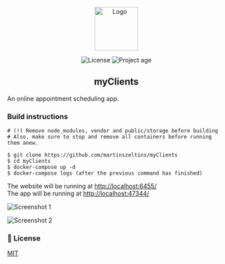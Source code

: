 <p align="center">
   <img alt="Logo" width="100" src="https://i.imgur.com/K6dqaNk.png">
</p>

<p align="center">
    <img src="https://todo.martinsz.lv/img/mit.svg" alt="License">
    <img src="https://myclientsapp.martinsz.lv/api/project-age.svg" alt="Project age">
</p>

<h2 align="center">myClients</h2>

An online appointment scheduling app.

### Build instructions

````
# (!) Remove node_modules, vendor and public/storage before building
# Also, make sure to stop and remove all containers before running them anew.

$ git clone https://github.com/martinszeltins/myClients
$ cd myClients
$ docker-compose up -d
$ docker-compose logs (after the previous command has finished)
````

The website will be running at [http://localhost:6455/](http://localhost:6455/)<br>
The app will be running at [http://localhost:47344/](http://localhost:47344/)

![Screenshot 1](https://www.martinsz.lv/images/myclients1.jpg "Screenshot 1")

![Screenshot 2](https://www.martinsz.lv/images/myclients2.jpg "Screenshot 2")

### 📑 License

[MIT](http://opensource.org/licenses/MIT)